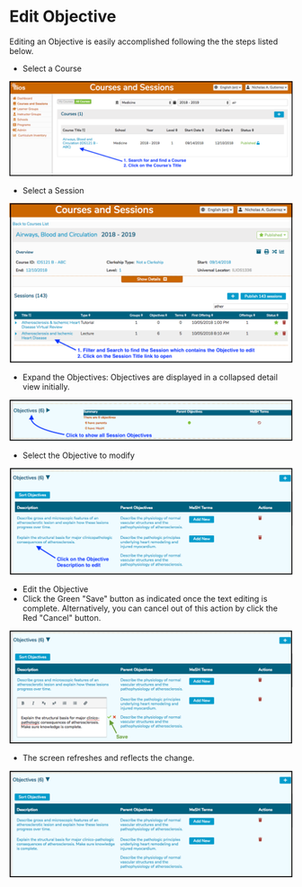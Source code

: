 # Edit Objective

Editing an Objective is easily accomplished following the the steps listed below.

* Select a Course

![Click on the Course Title link to open it](../../.gitbook/assets/editobj1.png)

* Select a Session

![Click on the Session Title link to open it](../../.gitbook/assets/editobj2.png)

* Expand the Objectives: Objectives are displayed in a collapsed detail view initially. 

![](../../.gitbook/assets/editobj3.png)

* Select the Objective to modify

![](../../.gitbook/assets/editobj4.png)

* Edit the Objective
* Click the Green "Save" button as indicated once the text editing is complete. Alternatively, you can cancel out of this action by click the Red "Cancel" button.

![](../../.gitbook/assets/editobj5.png)

* The screen refreshes and reflects the change.

![](../../.gitbook/assets/editobj6.png)

